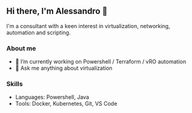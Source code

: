 ## Hi there, I'm Alessandro 👋

I'm a consultant with a keen interest in virtualization, networking, automation and scripting.

### About me
- 🔭 I’m currently working on Powershell / Terraform / vRO automation
- 💬 Ask me anything about virtualization

### Skills
- Languages: Powershell, Java
- Tools: Docker, Kubernetes, Git, VS Code
